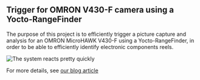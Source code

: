 ## Trigger for OMRON V430-F camera using a Yocto-RangeFinder

The purpose of this project is to efficiently trigger a picture capture and analysis
for an OMRON MicroHAWK V430-F using a Yocto-RangeFinder, in order to be able to
efficiently identify electronic components reels.

![The system reacts pretty quickly](https://www.yoctopuce.com/FR/interactive/gif/camera.gif)

For more details, see [our blog article](https://www.yoctopuce.com/EN/article/triggering-a-camera-using-a-yocto-rangefinder)
